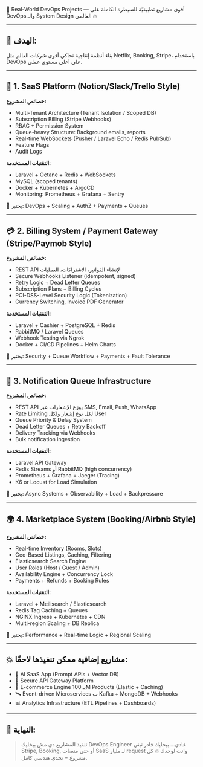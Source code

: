 💼 Real-World DevOps Projects — أقوى مشاريع تطبيقيّة للسيطرة الكاملة على DevOps والـ System Design العالمي 🔥

---

## 🎯 الهدف:
بناء أنظمة إنتاجية تحاكي أقوى شركات العالم مثل Netflix, Booking, Stripe، باستخدام DevOps على أعلى مستوى عملي.

---

## 🔁 1. SaaS Platform (Notion/Slack/Trello Style)
**خصائص المشروع:**
- Multi-Tenant Architecture (Tenant Isolation / Scoped DB)
- Subscription Billing (Stripe Webhooks)
- RBAC + Permission System
- Queue-heavy Structure: Background emails, reports
- Real-time WebSockets (Pusher / Laravel Echo / Redis PubSub)
- Feature Flags
- Audit Logs

**التقنيات المستخدمة:**
- Laravel + Octane + Redis + WebSockets
- MySQL (scoped tenants)
- Docker + Kubernetes + ArgoCD
- Monitoring: Prometheus + Grafana + Sentry

🎯 يختبر: DevOps + Scaling + AuthZ + Payments + Queues

---

## 💳 2. Billing System / Payment Gateway (Stripe/Paymob Style)
**خصائص المشروع:**
- REST API لإنشاء الفواتير، الاشتراكات، العمليات
- Secure Webhooks Listener (idempotent, signed)
- Retry Logic + Dead Letter Queues
- Subscription Plans + Billing Cycles
- PCI-DSS-Level Security Logic (Tokenization)
- Currency Switching, Invoice PDF Generator

**التقنيات المستخدمة:**
- Laravel + Cashier + PostgreSQL + Redis
- RabbitMQ / Laravel Queues
- Webhook Testing via Ngrok
- Docker + CI/CD Pipelines + Helm Charts

🎯 يختبر: Security + Queue Workflow + Payments + Fault Tolerance

---

## 📩 3. Notification Queue Infrastructure
**خصائص المشروع:**
- REST API يوزع الإشعارات عبر SMS, Email, Push, WhatsApp
- Rate Limiting لكل نوع إشعار ولكل User
- Queue Priority & Delay System
- Dead Letter Queues + Retry Backoff
- Delivery Tracking via Webhooks
- Bulk notification ingestion

**التقنيات المستخدمة:**
- Laravel API Gateway
- Redis Streams أو RabbitMQ (high concurrency)
- Prometheus + Grafana + Jaeger (Tracing)
- K6 or Locust for Load Simulation

🎯 يختبر: Async Systems + Observability + Load + Backpressure

---

## 🌍 4. Marketplace System (Booking/Airbnb Style)
**خصائص المشروع:**
- Real-time Inventory (Rooms, Slots)
- Geo-Based Listings, Caching, Filtering
- Elasticsearch Search Engine
- User Roles (Host / Guest / Admin)
- Availability Engine + Concurrency Lock
- Payments + Refunds + Booking Rules

**التقنيات المستخدمة:**
- Laravel + Meilisearch / Elasticsearch
- Redis Tag Caching + Queues
- NGINX Ingress + Kubernetes + CDN
- Multi-region Scaling + DB Replica

🎯 يختبر: Performance + Real-time Logic + Regional Scaling

---

## 💥 مشاريع إضافية ممكن تنفيذها لاحقًا:
- 🧠 AI SaaS App (Prompt APIs + Vector DB)
- 🔐 Secure API Gateway Platform
- 🛒 E-commerce Engine بـ 100M Products (Elastic + Caching)
- 🛰️ Event-driven Microservices ب Kafka + MongoDB + Webhooks
- 📊 Analytics Infrastructure (ETL Pipelines + Dashboards)

---

## 🏁 النهاية:
> تنفيذ المشاريع دي مش بيخليك DevOps Engineer عادي… بيخليك قادر تبني Stripe, Booking, أو حتى منصات SaaS لـ مليار request وانت لوحدك 🔥
كل مشروع = تحدي هندسي كامل.  

